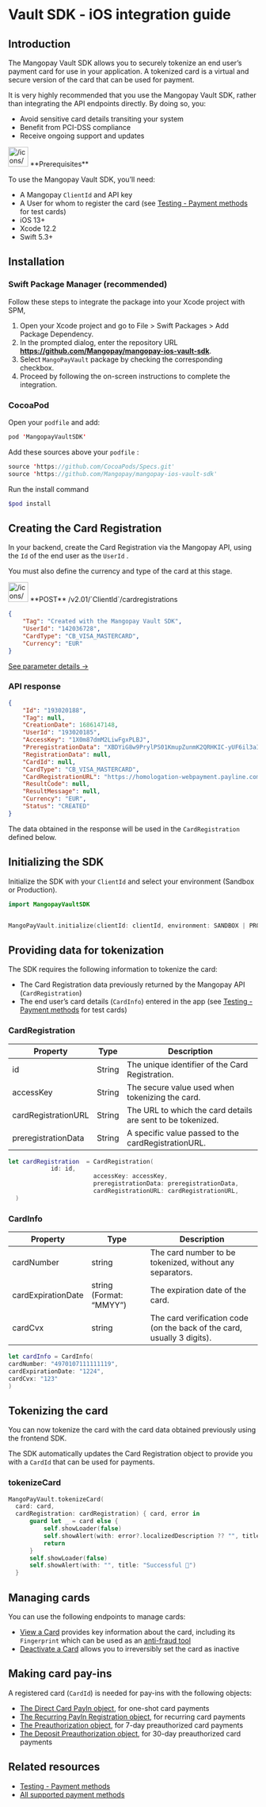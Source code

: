 # Vault SDK - iOS integration guide

## Introduction

The Mangopay Vault SDK allows you to securely tokenize an end user’s payment card for use in your application. A tokenized card is a virtual and secure version of the card that can be used for payment.

It is very highly recommended that you use the Mangopay Vault SDK, rather than integrating the API endpoints directly. By doing so, you:

- Avoid sensitive card details transiting your system
- Benefit from PCI-DSS compliance
- Receive ongoing support and updates

<aside>
<img src="/icons/square-alternate_lightgray.svg" alt="/icons/square-alternate_lightgray.svg" width="40px" /> **Prerequisites**

To use the Mangopay Vault SDK, you’ll need:

- A Mangopay `ClientId` and API key
- A User for whom to register the card (see [Testing - Payment methods](https://preview-documentation.swarm.preprod.mangopay.com/docs/dev-tools/testing/payment-methods) for test cards)
- iOS 13+
- Xcode 12.2
- Swift 5.3+
</aside>

## **Installation**

### **Swift Package Manager (recommended)**

Follow these steps to integrate the package into your Xcode project with SPM, 

1. Open your Xcode project and go to File > Swift Packages > Add Package Dependency.
2. In the prompted dialog, enter the repository URL **https://github.com/Mangopay/mangopay-ios-vault-sdk**.
3. Select `MangoPayVault` package by checking the corresponding checkbox.
4. Proceed by following the on-screen instructions to complete the integration.

### **CocoaPod**

Open your `podfile` and add:

```swift
pod 'MangopayVaultSDK'
```

Add these sources above your `podfile` :

```swift
source 'https://github.com/CocoaPods/Specs.git'
source 'https://github.com/Mangopay/mangopay-ios-vault-sdk'
```

Run the install command

```bash
$pod install
```

## Creating the Card Registration

In your backend, create the Card Registration via the Mangopay API, using the `Id` of the end user as the `UserId` .

You must also define the currency and type of the card at this stage.

<aside>
<img src="/icons/square-alternate_gray.svg" alt="/icons/square-alternate_gray.svg" width="40px" /> **POST** /v2.01/`ClientId`/cardregistrations

```json
{
    "Tag": "Created with the Mangopay Vault SDK",
    "UserId": "142036728",
    "CardType": "CB_VISA_MASTERCARD",
    "Currency": "EUR"
}
```

[See parameter details →](https://preview-documentation.swarm.preprod.mangopay.com/docs/endpoints/direct-card-payins#create-card-registration)

</aside>

### API response

```json
{
    "Id": "193020188",
    "Tag": null,
    "CreationDate": 1686147148,
    "UserId": "193020185",
    "AccessKey": "1X0m87dmM2LiwFgxPLBJ",
    "PreregistrationData": "XBDYiG8w9PrylPS01KmupZunmK2QRHKIC-yUF6il3aIpAnKba1TGkR9VJe5lHjHt2ddFLVXdicolcUIkv_kKEA",
    "RegistrationData": null,
    "CardId": null,
    "CardType": "CB_VISA_MASTERCARD",
    "CardRegistrationURL": "https://homologation-webpayment.payline.com/webpayment/getToken",
    "ResultCode": null,
    "ResultMessage": null,
    "Currency": "EUR",
    "Status": "CREATED"
}
```

The data obtained in the response will be used in the `CardRegistration` defined below.

## **Initializing the SDK**

Initialize the SDK with your `ClientId` and select your environment (Sandbox or Production). 

```swift
import MangopayVaultSDK


MangoPayVault.initialize(clientId: clientId, environment: SANDBOX | PRODUCTION )
```

## Providing data for tokenization

The SDK requires the following information to tokenize the card:

- The Card Registration data previously returned by the Mangopay API (`CardRegistration`)
- The end user’s card details (`CardInfo`) entered in the app (see [Testing - Payment methods](https://preview-documentation.swarm.preprod.mangopay.com/docs/dev-tools/testing/payment-methods) for test cards)

### CardRegistration

| Property | Type | Description |
| --- | --- | --- |
| id | String | The unique identifier of the Card Registration. |
| accessKey | String | The secure value used when tokenizing the card. |
| cardRegistrationURL | String | The URL to which the card details are sent to be tokenized. |
| preregistrationData | String | A specific value passed to the cardRegistrationURL. |

```swift
let cardRegistration  = CardRegistration(
            id: id,
                        accessKey: accessKey, 
                        preregistrationData: preregistrationData, 
                        cardRegistrationURL: cardRegistrationURL, 
  )
```

### CardInfo

| Property | Type | Description |
| --- | --- | --- |
| cardNumber | string | The card number to be tokenized, without any separators. |
| cardExpirationDate | string (Format: “MMYY”) | The expiration date of the card. |
| cardCvx | string | The card verification code (on the back of the card, usually 3 digits). |

```swift
let cardInfo = CardInfo(
cardNumber: "4970107111111119",
cardExpirationDate: "1224",
cardCvx: "123"
)
```

## Tokenizing the card

You can now tokenize the card with the card data obtained previously using the frontend SDK.

The SDK automatically updates the Card Registration object to provide you with a `CardId` that can be used for payments. 

### tokenizeCard

```swift
MangoPayVault.tokenizeCard(
  card: card,
  cardRegistration: cardRegistration) { card, error in
      guard let _ = card else {
          self.showLoader(false)
          self.showAlert(with: error?.localizedDescription ?? "", title: "Failed ❌")
          return
      }
      self.showLoader(false)
      self.showAlert(with: "", title: "Successful 🎉")
  }
```

## Managing cards

You can use the following endpoints to manage cards: 

- [View a Card](https://mangopay.com/docs/endpoints/direct-card-payins#view-card) provides key information about the card, including its `Fingerprint` which can be used as an [anti-fraud tool](https://mangopay.com/docs/concepts/payments/payment-methods/card/anti-fraud-tools#card-fingerprint)
- [Deactivate a Card](https://mangopay.com/docs/endpoints/direct-card-payins#deactivate-card) allows you to irreversibly set the card as inactive

## Making card pay-ins

A registered card (`CardId`) is needed for pay-ins with the following objects:

- [The Direct Card PayIn object](https://mangopay.com/docs/endpoints/direct-card-payins#direct-card-payin-object), for one-shot card payments
- [The Recurring PayIn Registration object](https://preview-documentation.swarm.preprod.mangopay.com/docs/endpoints/recurring-card-payins#recurring-payin-registration-object), for recurring card payments
- [The Preauthorization object](https://preview-documentation.swarm.preprod.mangopay.com/docs/endpoints/preauthorizations#preauthorization-object), for 7-day preauthorized card payments
- [The Deposit Preauthorization object](https://preview-documentation.swarm.preprod.mangopay.com/docs/endpoints/preauthorizations#deposit-preauthorization-object), for 30-day preauthorized card payments

## Related resources

- [Testing - Payment methods](https://mangopay.com/docs/dev-tools/testing/payment-methods)
- [All supported payment methods](https://mangopay.com/docs/concepts/payments/payment-methods/all)
